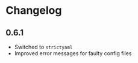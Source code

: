 # Changelog

## 0.6.1

- Switched to `strictyaml`
- Improved error messages for faulty config files
